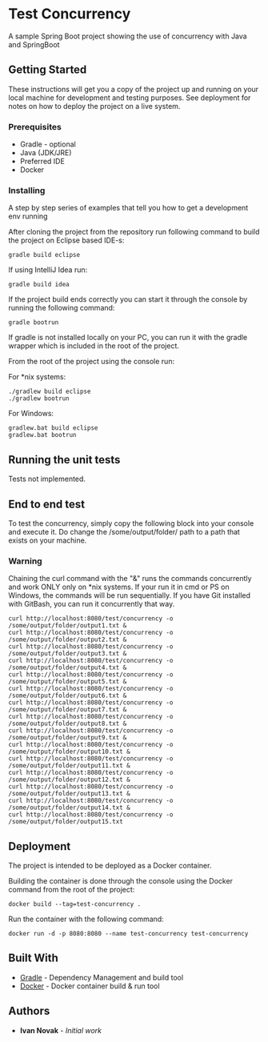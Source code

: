 # Test Concurrency

A sample Spring Boot project showing the use of concurrency with Java and SpringBoot 

## Getting Started

These instructions will get you a copy of the project up and running on your local machine for development and testing purposes. See deployment for notes on how to deploy the project on a live system.

### Prerequisites

* Gradle - optional
* Java (JDK/JRE)
* Preferred IDE
* Docker

### Installing

A step by step series of examples that tell you how to get a development env running

After cloning the project from the repository run following command to build the project on Eclipse based IDE-s:

```
gradle build eclipse
```
If using IntelliJ Idea run:

```
gradle build idea
```

If the project build ends correctly you can start it through the console by running the following command:

```
gradle bootrun
```

If gradle is not installed locally on your PC, you can run it with the gradle wrapper which is included in the root of the project.

From the root of the project using the console run:

For *nix systems:

```
./gradlew build eclipse
./gradlew bootrun
```
For Windows:

```
gradlew.bat build eclipse
gradlew.bat bootrun
```
## Running the unit tests

Tests not implemented.

## End to end test

To test the concurrency, simply copy the following block into your console and execute it.
Do change the /some/output/folder/ path to a path that exists on your machine.

### Warning
Chaining the curl command with the "&" runs the commands concurrently and work ONLY only on *nix systems. If your run it in cmd or PS on Windows,
the commands will be run sequentially. If you have Git installed with GitBash, you can run it concurrently that way.

```
curl http://localhost:8080/test/concurrency -o /some/output/folder/output1.txt &
curl http://localhost:8080/test/concurrency -o /some/output/folder/output2.txt &
curl http://localhost:8080/test/concurrency -o /some/output/folder/output3.txt &
curl http://localhost:8080/test/concurrency -o /some/output/folder/output4.txt &
curl http://localhost:8080/test/concurrency -o /some/output/folder/output5.txt &
curl http://localhost:8080/test/concurrency -o /some/output/folder/output6.txt &
curl http://localhost:8080/test/concurrency -o /some/output/folder/output7.txt &
curl http://localhost:8080/test/concurrency -o /some/output/folder/output8.txt &
curl http://localhost:8080/test/concurrency -o /some/output/folder/output9.txt &
curl http://localhost:8080/test/concurrency -o /some/output/folder/output10.txt &
curl http://localhost:8080/test/concurrency -o /some/output/folder/output11.txt &
curl http://localhost:8080/test/concurrency -o /some/output/folder/output12.txt &
curl http://localhost:8080/test/concurrency -o /some/output/folder/output13.txt &
curl http://localhost:8080/test/concurrency -o /some/output/folder/output14.txt &
curl http://localhost:8080/test/concurrency -o /some/output/folder/output15.txt
```


## Deployment

The project is intended to be deployed as a Docker container.

Building the container is done through the console using the Docker command from the root of the project:

```
docker build --tag=test-concurrency .
```

Run the container with the following command:

```
docker run -d -p 8080:8080 --name test-concurrency test-concurrency
```

## Built With

* [Gradle](https://gradle.org/) - Dependency Management and build tool
* [Docker](https://www.docker.com/) - Docker container build & run tool

## Authors

* **Ivan Novak** - *Initial work*
